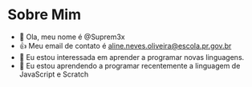 # Sobre Mim

- 👋 Ola, meu nome é @Suprem3x
- 👍 Meu email de contato é aline.neves.oliveira@escola.pr.gov.br
- 👀 Eu estou interessada em aprender a programar novas linguagens.
- 🌱 Eu estou aprendendo a programar recentemente a linguagem de JavaScript e Scratch

